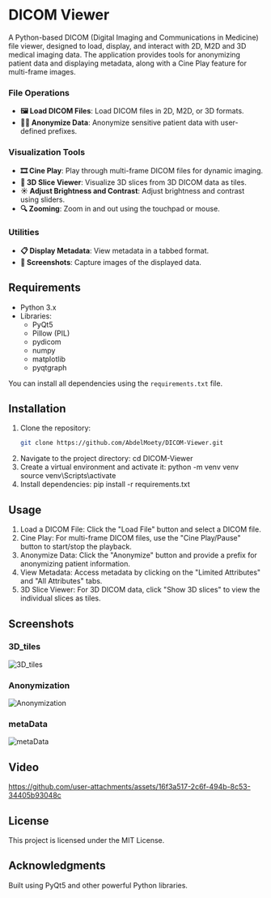 # DICOM Viewer

A Python-based DICOM (Digital Imaging and Communications in Medicine) file viewer, designed to load, display, and interact with 2D, M2D and 3D medical imaging data. The application provides tools for anonymizing patient data and displaying metadata, along with a Cine Play feature for multi-frame images.

### File Operations
- **🖼️ Load DICOM Files**: Load DICOM files in 2D, M2D, or 3D formats.
- **🕵️‍♂️ Anonymize Data**: Anonymize sensitive patient data with user-defined prefixes.

### Visualization Tools
- **🎞️ Cine Play**: Play through multi-frame DICOM files for dynamic imaging.
- **📐 3D Slice Viewer**: Visualize 3D slices from 3D DICOM data as tiles.
- **☀️ Adjust Brightness and Contrast**: Adjust brightness and contrast using sliders.
- **🔍 Zooming**: Zoom in and out using the touchpad or mouse.

### Utilities
- **📋 Display Metadata**: View metadata in a tabbed format.
- **📸 Screenshots**: Capture images of the displayed data.
  
## Requirements

- Python 3.x
- Libraries:
  - PyQt5
  - Pillow (PIL)
  - pydicom
  - numpy
  - matplotlib
  - pyqtgraph

You can install all dependencies using the `requirements.txt` file.

## Installation

1. Clone the repository:
   ```bash
   git clone https://github.com/AbdelMoety/DICOM-Viewer.git
2. Navigate to the project directory:
   cd DICOM-Viewer
3. Create a virtual environment and activate it:
   python -m venv venv
   source venv\Scripts\activate
4. Install dependencies:
   pip install -r requirements.txt

## Usage

1. Load a DICOM File: Click the "Load File" button and select a DICOM file.
2. Cine Play: For multi-frame DICOM files, use the "Cine Play/Pause" button to start/stop the playback.
3. Anonymize Data: Click the "Anonymize" button and provide a prefix for anonymizing patient information.
4. View Metadata: Access metadata by clicking on the "Limited Attributes" and "All Attributes" tabs.
4. 3D Slice Viewer: For 3D DICOM data, click "Show 3D slices" to view the individual slices as tiles.

## **Screenshots**

### 3D_tiles
![3D_tiles](screenShots/3D_tiles.png)

### Anonymization
![Anonymization](screenShots/Anonymization.png)

### metaData
![metaData](screenShots/metaData.png)

## **Video**
https://github.com/user-attachments/assets/16f3a517-2c6f-494b-8c53-34405b93048c

## **License**

This project is licensed under the MIT License.

## **Acknowledgments**

Built using PyQt5 and other powerful Python libraries.